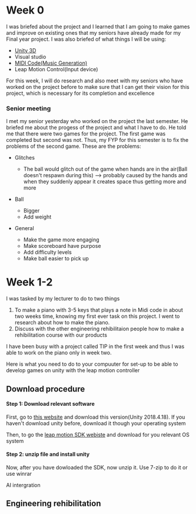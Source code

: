 # Week 0
I was briefed about the project and I learned that I am going to make games and improve on existing ones that my seniors have already made for my Final year project.
 I was also briefed of what things I will be using:
 * [Unity 3D](https://unity3d.com/get-unity/download/archive)
 * Visual studio
 * [MIDI Code(Music Generation)](https://developer.leapmotion.com/sdk-leap-motion-controller/)
 * Leap Motion Control(Input device)

For this week, I will do research and also meet with my seniors who have worked on the project before to make sure that I can get their vision for this project, which is necessary for its completion and excellence

### Senior meeting
I met my senior yesterday who worked on the project the last semester. He briefed me about the progess of the project and what I have to do. He told me that there were two games for the project. The first game was completed but second was not. Thus, my FYP for this semester is to fix the problems of the second game.
These are the problems:
* Glitches
	* The ball would glitch out of the game when hands are in the air(Ball doesn't respawn during this) --> probably caused by the hands and when they suddenly appear it creates space thus getting more and more

* Ball       
	* Bigger
	* Add weight

* General
	* Make the game more engaging
	* Make scoreboard have purpose
	* Add difficulty levels
	* Make ball easier to pick up


# Week 1-2
I was tasked by my lecturer to do to two things 
1. To make a piano with 3-5 keys that plays a note in Midi code in about two weeks time, knowing my first ever task on this project. I went to research about how to make the piano.
2. Discuss with the other engineering rehibilitaion people how to make a rehibilitation course with our products

I have been busy with a project called TIP in the first week and thus I was able to work on the piano only in week two.  

Here is what you need to do to your compuuter for set-up to be able to develop games on unity with the leap motion controller
## Download procedure

#### Step 1: Download relevant software
First, go to [this website](https://unity3d.com/get-unity/download/archive) and download this version(Unity 2018.4.18). If you haven't download unity before, download it though your operating system

Then, to go the [leap motion SDK webiste](https://developer.leapmotion.com/sdk-leap-motion-controller/) and download for you relevant OS system

#### Step 2: unzip file and install unity
Now, after you have dowloaded the SDK, now unzip it. Use 7-zip to do it or use winrar


 

AI intergration

## Engineering rehibilitation 
<!--stackedit_data:
eyJoaXN0b3J5IjpbLTE1NDAxMDU0MzEsLTEyODMwODk3NTUsLT
EyMjAxNjQ3ODksNDcyMzMxMzU1LDk0MDYzOTMyOSwxMzI2NTAx
NzU0LC0xNjY5MzIzNDA3LC00NDgyNTQwNDcsLTk3OTIyMjU3Ny
wtODgzNjQwMSwtMTQ3MTcwMDI1NSwtNjU4NjQ5NTUyLC0yMDA1
Njc1MzgxLC0xOTQ4NTY4MjQ4LDQ2Mzk3NDQsNTc0OTMxNTQyLD
U3MTgxNTM3N119
-->